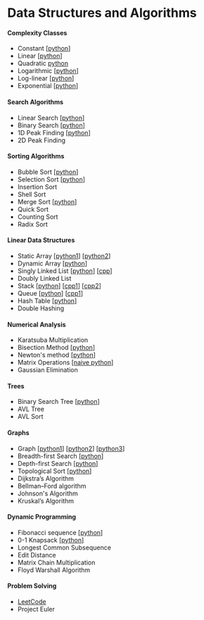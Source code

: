 # Data Structures and Algorithms

#### Complexity Classes

- Constant  [[python](https://github.com/shazzad-hasan/algorithms/blob/main/python/complexity_classes/constant.py)]
- Linear  [[python](https://github.com/shazzad-hasan/algorithms/blob/main/python/complexity_classes/linear.py)]
- Quadratic [python](https://github.com/shazzad-hasan/algorithms/blob/main/python/complexity_classes/quadratic.py)
- Logarithmic  [[python](https://github.com/shazzad-hasan/algorithms/blob/main/python/complexity_classes/logarithmic.py)]
- Log-linear  [[python](https://github.com/shazzad-hasan/algorithms/blob/main/python/sorting/Merge_Sort.py)]
- Exponential  [[python](https://github.com/shazzad-hasan/algorithms/blob/main/python/complexity_classes/exponential.py)]

#### Search Algorithms

- Linear Search  [[python](https://github.com/shazzad-hasan/algorithms/blob/main/python/search/Linear_Search.py)]
- Binary Search  [[python](https://github.com/shazzad-hasan/algorithms/blob/main/python/search/Binary_Search.py)]
- 1D Peak Finding  [[python](https://github.com/shazzad-hasan/algorithms/blob/main/python/search/Peak_Element.py)]
- 2D Peak Finding

#### Sorting Algorithms

- Bubble Sort  [[python](https://github.com/shazzad-hasan/algorithms/blob/main/python/sorting/Bubble_Sort.py)]
- Selection Sort  [[python](https://github.com/shazzad-hasan/algorithms/blob/main/python/sorting/Selection_Sort.py)]
- Insertion Sort
- Shell Sort
- Merge Sort  [[python](https://github.com/shazzad-hasan/algorithms/blob/main/python/sorting/Merge_Sort.py)]
- Quick Sort
- Counting Sort
- Radix Sort

#### Linear Data Structures

- Static Array  [[python1](https://github.com/shazzad-hasan/algorithms/blob/main/python/linear_data_stractures/static_array.py)] [[python2](https://github.com/shazzad-hasan/algorithms/blob/main/python/linear_data_stractures/array.py)]
- Dynamic Array  [[python](https://github.com/shazzad-hasan/algorithms/blob/main/python/linear_data_stractures/dynamic_array.py)]
- Singly Linked List  [[python](https://github.com/shazzad-hasan/algorithms/blob/main/python/linear_data_stractures/singly_linked_list.py)] [[cpp](https://github.com/shazzad-hasan/algorithms/blob/main/cpp/linear_data_structures/singly_linked_list.cpp)]
- Doubly Linked List
- Stack  [[python](https://github.com/shazzad-hasan/algorithms/blob/main/python/linear_data_stractures/stack.py)] [[cpp1](https://github.com/shazzad-hasan/algorithms/blob/main/cpp/linear_data_structures/stack_using_array.cpp)] [[cpp2](https://github.com/shazzad-hasan/algorithms/blob/main/cpp/linear_data_structures/stack_using_STL.cpp)]
- Queue  [[python](https://github.com/shazzad-hasan/algorithms/blob/main/python/linear_data_stractures/queue.py)] [[cpp1](https://github.com/shazzad-hasan/algorithms/blob/main/cpp/linear_data_structures/queue_using_array.cpp)]
- Hash Table  [[python](https://github.com/shazzad-hasan/algorithms/blob/main/python/linear_data_stractures/hash_table.py)]
- Double Hashing

#### Numerical Analysis

- Karatsuba Multiplication  
- Bisection Method  [[python](https://github.com/shazzad-hasan/algorithms/blob/main/python/numerics/bisection.py)]
- Newton's method  [[python](https://github.com/shazzad-hasan/algorithms/blob/main/python/numerics/newton.py)]
- Matrix Operations [[naive python](https://github.com/shazzad-hasan/algorithms/blob/main/python/numerics/matrix_operations.py)]
- Gaussian Elimination

#### Trees

- Binary Search Tree  [[python](https://github.com/shazzad-hasan/algorithms/blob/main/python/tree/binary_search_tree.py)]
- AVL Tree
- AVL Sort

#### Graphs

- Graph [[python1](https://github.com/shazzad-hasan/algorithms/blob/main/python/graph/adjacency_list.py)] [[python2](https://github.com/shazzad-hasan/algorithms/blob/main/python/graph/adjacency_matrix.py)] [[python3](https://github.com/shazzad-hasan/algorithms/blob/main/python/graph/adjacency_set.py)]
- Breadth-first Search  [[python](https://github.com/shazzad-hasan/algorithms/blob/main/python/graph/breadth_first_search.py)]
- Depth-first Search  [[python](https://github.com/shazzad-hasan/algorithms/blob/main/python/graph/depth_first_search.py)]
- Topological Sort  [[python](https://github.com/shazzad-hasan/algorithms/blob/main/python/graph/topological_sort.py)]
- Dijkstra’s Algorithm
- Bellman–Ford algorithm
- Johnson's Algorithm
- Kruskal’s Algorithm

#### Dynamic Programming

- Fibonacci sequence  [[python](https://github.com/shazzad-hasan/algorithms/blob/main/python/dynamic_programming/fibonacci.py)]
- 0-1 Knapsack  [[python](https://github.com/shazzad-hasan/algorithms/blob/main/python/dynamic_programming/knapsack.py)]
- Longest Common Subsequence
- Edit Distance
- Matrix Chain Multiplication
- Floyd Warshall Algorithm

#### Problem Solving

- [LeetCode](https://github.com/shazzad-hasan/LeetCode)
- Project Euler
